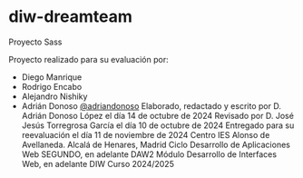 # diw-dreamteam
Proyecto Sass 


Proyecto realizado para su evaluación por:

- Diego Manrique
- Rodrigo Encabo
- Alejandro Nishiky
- Adrián Donoso [@adriandonoso](hola.com)
Elaborado, redactado y escrito por D. Adrián Donoso López el día 14 de octubre de 2024
Revisado por D. José Jesús Torregrosa García el día 10 de octubre de 2024
Entregado para su reevaluación el día 11 de noviembre de 2024
Centro IES Alonso de Avellaneda. Alcalá de Henares, Madrid
Ciclo Desarrollo de Aplicaciones Web SEGUNDO, en adelante DAW2
Módulo Desarrollo de Interfaces Web, en adelante DIW
Curso 2024/2025